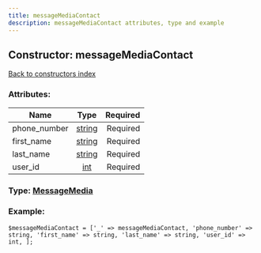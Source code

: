 ```yaml
---
title: messageMediaContact
description: messageMediaContact attributes, type and example
---
```

## Constructor: messageMediaContact  
[Back to constructors index](index.md)



### Attributes:

| Name     |    Type       | Required |
|----------|:-------------:|---------:|
|phone\_number|[string](../types/string.md) | Required|
|first\_name|[string](../types/string.md) | Required|
|last\_name|[string](../types/string.md) | Required|
|user\_id|[int](../types/int.md) | Required|



### Type: [MessageMedia](../types/MessageMedia.md)


### Example:

```
$messageMediaContact = ['_' => messageMediaContact, 'phone_number' => string, 'first_name' => string, 'last_name' => string, 'user_id' => int, ];
```